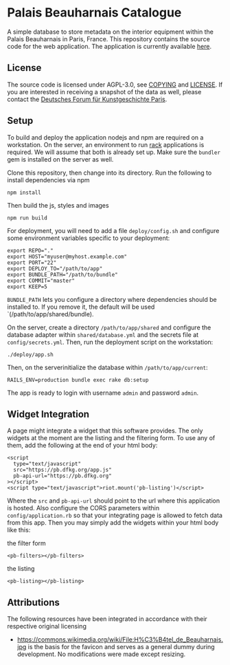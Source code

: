 # Palais Beauharnais Catalogue

A simple database to store metadata on the interior equipment within the Palais
Beauharnais in Paris, France. This repository contains the source code for the
web application. The application is currently available [here](https://dfk-paris.org/de/WissenschaftlicheBearbeitungdesPalaisBeauharnais/Datenbank.html).

## License

The source code is licensed under AGPL-3.0, see [COPYING](COPYING) and
[LICENSE](LICENSE). If you are interested in receiving a snapshot of the data as
well, please contact the
[Deutsches Forum für Kunstgeschichte Paris](https://dfk-paris.org).

## Setup

To build and deploy the application nodejs and npm are required on a
workstation. On the server, an environment to run [rack](http://rack.github.io/)
applications is required. We will assume that both is already set up. Make sure
the `bundler` gem is installed on the server as well.

Clone this repository, then change into its directory. Run the following to
install dependencies via npm

    npm install

Then build the js, styles and images

    npm run build

For deployment, you will need to add a file `deploy/config.sh` and configure
some environment variables specific to your deployment:

    export REPO="."
    export HOST="myuser@myhost.example.com"
    export PORT="22"
    export DEPLOY_TO="/path/to/app"
    export BUNDLE_PATH="/path/to/bundle"
    export COMMIT="master"
    export KEEP=5

`BUNDLE_PATH` lets you configure a directory where dependencies should be
installed to. If you remove it, the default will be used
`(/path/to/app/shared/bundle).

On the server, create a directory `/path/to/app/shared` and configure the database adapter
within `shared/database.yml` and the secrets file at `config/secrets.yml`. Then,
run the deployment script on the workstation:

    ./deploy/app.sh

Then, on the serverinitialize the database within `/path/to/app/current`:

    RAILS_ENV=production bundle exec rake db:setup

The app is ready to login with username `admin` and password `admin`.

## Widget Integration

A page might integrate a widget that this software provides. The only widgets at
the moment are the listing and the filtering form. To use any of them, add the
following at the end of your html body:

    <script
      type="text/javascript"
      src="https://pb.dfkg.org/app.js"
      pb-api-url="https://pb.dfkg.org"
    ></script>
    <script type="text/javascript">riot.mount('pb-listing')</script>

Where the  `src` and `pb-api-url` should point to the url where this application is hosted.
Also configure the CORS parameters within `config/application.rb` so that your
integrating page is allowed to fetch data from this app. Then you may simply add
the widgets within your html body like this:

the filter form

    <pb-filters></pb-filters>

the listing

    <pb-listing></pb-listing>

## Attributions

The following resources have been integrated in accordance with their respective
original licensing

* https://commons.wikimedia.org/wiki/File:H%C3%B4tel_de_Beauharnais.jpg is the
  basis for the favicon and serves as a general dummy during development. No
  modifications were made except resizing.
